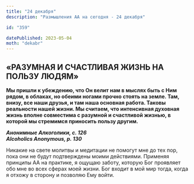 ```yaml
---
title: "24 декабря"
description: "Размышления АА на сегодня - 24 декабря"

id: "359"

datePublished: 2023-05-04
moth: "dekabr"
---
```


## «РАЗУМНАЯ И СЧАСТЛИВАЯ ЖИЗНЬ НА ПОЛЬЗУ ЛЮДЯМ»

**Мы пришли к убеждению, что Он велит нам в мыслях быть с Ним рядом, в
облаках, но обеими ногами прочно стоять на земле. Там, внизу, все наши друзья,
и там наша основная работа. Таковы реальности нашей жизни. Мы считаем, что
интенсивная духовная жизнь вполне совместима с разумной и счастливой жизнью, в
которой мы стремимся приносить пользу другим.**

**_Анонимные Алкоголики, с. 126  
Alcoholics Anonymous, p. 130_**

Никакие на свете молитвы и медитации не помогут мне до тех пор, пока они не
будут подтверждены моими действиями. Применяя принципы AA на практике, я
ощущаю заботу, которую Бог проявляет обо мне во всех сферах моей жизни. Бог
входит в мой мир тогда, когда я отхожу в сторону и позволяю Ему войти.
